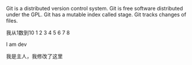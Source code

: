 Git is a distributed version control system.
Git is free software distributed under the GPL.
Git has a mutable index called stage.
Git tracks changes of files.

我从1数到10
1 2 3 4 5 6 7 8

I am dev

我是主人，我修改了这里
